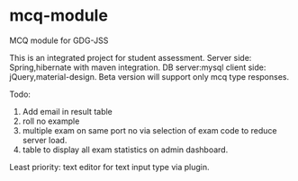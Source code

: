# mcq-module
MCQ module for GDG-JSS

This is an integrated project for student assessment.
Server side: Spring,hibernate with maven integration.
DB server:mysql
client side: jQuery,material-design.
Beta version will support only mcq type responses.

Todo:
1. Add email in result table
2. roll no example
3. multiple exam on same port no via selection of exam code to reduce server load.
4. table to display all exam statistics on admin dashboard.

Least priority:
text editor for text input type via plugin.